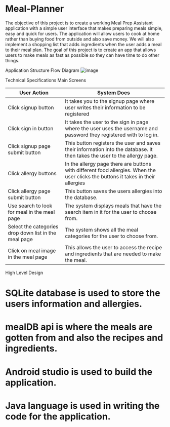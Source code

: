 # Meal-Planner

The objective of this project is to create a working Meal Prep Assistant application with a simple user interface that makes preparing meals simple, easy and quick for users.
The application will allow users to cook at home rather than buying food from outside and also save money. We will also implement a shopping list that adds ingredients when the user adds a meal to their meal plan. 
The goal of this project is to create an app that allows users to make meals as fast as possible so they can have time to do other things.


Application Structure Flow Diagram
![image](https://user-images.githubusercontent.com/32312941/113820213-3bf37480-972f-11eb-967f-004d36ef0fa6.png)

Technical Specifications Main Screens

| User Action  | System Does  |
| ------------- | ------------- |
| Click signup button                           | It takes you to the signup page where user writes their information to be registered|
| Click sign in button                          | It takes the user to the sign in page where the user uses the username and password they registered with to log in.|
| Click signup page submit button               | This button  registers the user and saves their information into the database. It then takes the user to the allergy page.|
| Click allergy buttons                         | In the allergy page there are buttons with different food allergies. When the user clicks the buttons it takes in their allergies|
| Click allergy page submit button              | This button saves the users allergies into the database.|
| Use search to look for meal in the meal page  | The system displays meals that have the search item in it for the user to choose from.|
| Select the categories drop down list in the meal page | The system shows all the meal categories for the user to choose from.|
| Click on meal image in the meal page | This allows the user to access the recipe and ingredients that are needed to make the meal.|


High Level Design
# SQLite database is used to store the users information and allergies.
# mealDB api is where the meals are gotten from and also the recipes and ingredients.
# Android studio is used to build the application.
# Java language is used in writing the code for the application.
